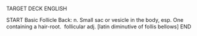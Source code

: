 TARGET DECK
ENGLISH

START
Basic
Follicle
Back: n. Small sac or vesicle in the body, esp. One containing a hair-root.  follicular adj. [latin diminutive of follis bellows]
END
